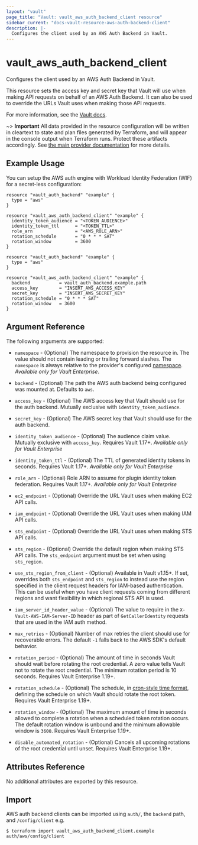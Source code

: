 ```yaml
---
layout: "vault"
page_title: "Vault: vault_aws_auth_backend_client resource"
sidebar_current: "docs-vault-resource-aws-auth-backend-client"
description: |-
  Configures the client used by an AWS Auth Backend in Vault.
---
```


# vault\_aws\_auth\_backend\_client

Configures the client used by an AWS Auth Backend in Vault.

This resource sets the access key and secret key that Vault will use
when making API requests on behalf of an AWS Auth Backend. It can also
be used to override the URLs Vault uses when making those API requests.

For more information, see the
[Vault docs](https://www.vaultproject.io/api-docs/auth/aws#configure-client).

~> **Important** All data provided in the resource configuration will be
written in cleartext to state and plan files generated by Terraform, and
will appear in the console output when Terraform runs. Protect these
artifacts accordingly. See
[the main provider documentation](../index.html)
for more details.

## Example Usage

You can setup the AWS auth engine with Workload Identity Federation (WIF) for a secret-less configuration:
```hcl
resource "vault_auth_backend" "example" {
  type = "aws"
}

resource "vault_aws_auth_backend_client" "example" { 
  identity_token_audience = "<TOKEN_AUDIENCE>"
  identity_token_ttl      = "<TOKEN_TTL>"
  role_arn                = "<AWS_ROLE_ARN>"
  rotation_schedule       = "0 * * * SAT"
  rotation_window         = 3600
}
```

```hcl
resource "vault_auth_backend" "example" {
  type = "aws"
}

resource "vault_aws_auth_backend_client" "example" {
  backend           = vault_auth_backend.example.path
  access_key        = "INSERT_AWS_ACCESS_KEY"
  secret_key        = "INSERT_AWS_SECRET_KEY"
  rotation_schedule = "0 * * * SAT"
  rotation_window   = 3600
}
```

## Argument Reference

The following arguments are supported:

* `namespace` - (Optional) The namespace to provision the resource in.
  The value should not contain leading or trailing forward slashes.
  The `namespace` is always relative to the provider's configured [namespace](/docs/providers/vault/index.html#namespace).
   *Available only for Vault Enterprise*.

* `backend` - (Optional) The path the AWS auth backend being configured was
    mounted at.  Defaults to `aws`.

* `access_key` - (Optional) The AWS access key that Vault should use for the
    auth backend. Mutually exclusive with `identity_token_audience`.

* `secret_key` - (Optional) The AWS secret key that Vault should use for the
    auth backend.

* `identity_token_audience` - (Optional) The audience claim value. Mutually exclusive with `access_key`. 
    Requires Vault 1.17+. *Available only for Vault Enterprise*

* `identity_token_ttl` - (Optional) The TTL of generated identity tokens in seconds. Requires Vault 1.17+.
    *Available only for Vault Enterprise*

* `role_arn` - (Optional) Role ARN to assume for plugin identity token federation. Requires Vault 1.17+.
    *Available only for Vault Enterprise*

* `ec2_endpoint` - (Optional) Override the URL Vault uses when making EC2 API
    calls.

* `iam_endpoint` - (Optional) Override the URL Vault uses when making IAM API
    calls.

* `sts_endpoint` - (Optional) Override the URL Vault uses when making STS API
    calls.

* `sts_region` - (Optional) Override the default region when making STS API 
    calls. The `sts_endpoint` argument must be set when using `sts_region`.

* `use_sts_region_from_client` - (Optional) Available in Vault v1.15+. If set, 
    overrides both `sts_endpoint` and `sts_region` to instead use the region
    specified in the client request headers for IAM-based authentication.
    This can be useful when you have client requests coming from different 
    regions and want flexibility in which regional STS API is used.

* `iam_server_id_header_value` - (Optional) The value to require in the
    `X-Vault-AWS-IAM-Server-ID` header as part of `GetCallerIdentity` requests
    that are used in the IAM auth method.

* `max_retries` - (Optional) Number of max retries the client should use for recoverable errors. 
    The default `-1` falls back to the AWS SDK's default behavior.

* `rotation_period` - (Optional) The amount of time in seconds Vault should wait before rotating the root credential.
    A zero value tells Vault not to rotate the root credential. The minimum rotation period is 10 seconds. Requires Vault Enterprise 1.19+.

* `rotation_schedule` - (Optional) The schedule, in [cron-style time format](https://en.wikipedia.org/wiki/Cron),
    defining the schedule on which Vault should rotate the root token. Requires Vault Enterprise 1.19+.

* `rotation_window` - (Optional) The maximum amount of time in seconds allowed to complete
    a rotation when a scheduled token rotation occurs. The default rotation window is
    unbound and the minimum allowable window is `3600`. Requires Vault Enterprise 1.19+.

* `disable_automated_rotation` - (Optional) Cancels all upcoming rotations of the root credential until unset. Requires Vault Enterprise 1.19+.

## Attributes Reference

No additional attributes are exported by this resource.

## Import

AWS auth backend clients can be imported using `auth/`, the `backend` path, and `/config/client` e.g.

```
$ terraform import vault_aws_auth_backend_client.example auth/aws/config/client
```
